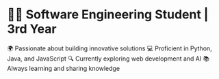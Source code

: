# 👨‍💻 Software Engineering Student | 3rd Year
🌍 Passionate about building innovative solutions
💻 Proficient in Python, Java, and JavaScript
🔍 Currently exploring web development and AI
📚 Always learning and sharing knowledge
